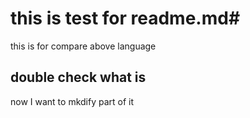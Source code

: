 # this is test for readme.md# 
this is for compare above language

## double check what is ##
now I want to mkdify part of it